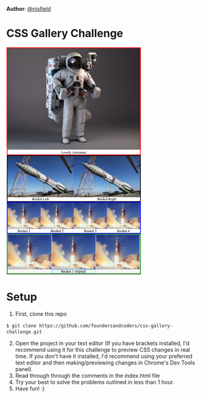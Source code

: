 **Author**: [@njsfield](https://github.com/njsfield)  

# CSS Gallery Challenge

![Final Screenshot](./images/challenge-screenshot.png)


# Setup

1. First, clone this repo
```
$ git clone https://github.com/foundersandcoders/css-gallery-challenge.git
```
2. Open the project in your text editor (If you have brackets installed, I'd recommend using it for this challenge to preview CSS changes in real time. If you don't have it installed, I'd recommend using your preferred text editor and then making/previewing changes in Chrome's Dev Tools panel)
3. Read through through the comments in the index.html file
4. Try your best to solve the problems outlined in less than 1 hour.
3. Have fun! :)
